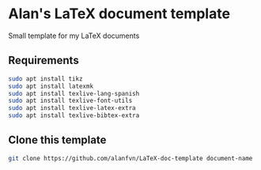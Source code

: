 # Alan's LaTeX document template 

Small template for my LaTeX documents

## Requirements

```bash
sudo apt install tikz
sudo apt install latexmk
sudo apt install texlive-lang-spanish
sudo apt install texlive-font-utils
sudo apt install texlive-latex-extra
sudo apt install texlive-bibtex-extra
```

## Clone this template

```bash
git clone https://github.com/alanfvn/LaTeX-doc-template document-name
```
